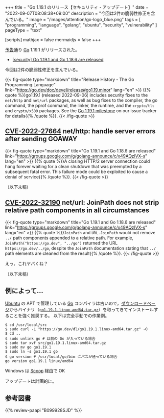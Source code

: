 +++
title = "Go 1.19.1 のリリース【セキュリティ・アップデート】"
date =  "2022-09-07T08:08:38+09:00"
description = "今回は2件の脆弱性修正を含んでいる。"
image = "/images/attention/go-logo_blue.png"
tags  = [ "programming", "language", "golang", "ubuntu", "security", "vulnerability" ]
pageType = "text"

[scripts]
  mathjax = false
  mermaidjs = false
+++

[予告](https://groups.google.com/g/golang-announce/c/rlvRpp6WVVY "[security] Go 1.19.1 and Go 1.18.6 pre-announcement")通り [Go] 1.19.1 がリリースされた。

- [[security] Go 1.19.1 and Go 1.18.6 are released](https://groups.google.com/g/golang-announce/c/x49AQzIVX-s)

今回は2件の脆弱性修正を含んでいる。

{{< fig-quote type="markdown" title="Release History - The Go Programming Language" link="https://go.dev/doc/devel/release#go1.19.minor" lang="en" >}}
{{% quote %}}go1.19.1 (released 2022-09-06) includes security fixes to the `net/http` and `net/url` packages, as well as bug fixes to the compiler, the go command, the pprof command, the linker, the runtime, and the `crypto/tls` and `crypto/x509` packages. See the [Go 1.19.1 milestone](https://github.com/golang/go/issues?q=milestone%3AGo1.19.1+label%3ACherryPickApproved) on our issue tracker for details{{% /quote %}}.
{{< /fig-quote >}}

## [CVE-2022-27664] net/http: handle server errors after sending GOAWAY

{{< fig-quote type="markdown" title="Go 1.19.1 and Go 1.18.6 are released" link="https://groups.google.com/g/golang-announce/c/x49AQzIVX-s" lang="en" >}}
{{% quote %}}A closing HTTP/2 server connection could hang forever waiting for a clean shutdown that was preempted by a subsequent fatal error. This failure mode could be exploited to cause a denial of service{{% /quote %}}.
{{< /fig-quote >}}

（以下未稿）

## [CVE-2022-32190] net/url: JoinPath does not strip relative path components in all circumstances

{{< fig-quote type="markdown" title="Go 1.19.1 and Go 1.18.6 are released" link="https://groups.google.com/g/golang-announce/c/x49AQzIVX-s" lang="en" >}}
{{% quote %}}`JoinPath` and `URL.JoinPath` would not remove `../` path components appended to a relative path. For example, `JoinPath("https://go.dev", "../go")` returned the URL `https://go.dev/../go`, despite the `JoinPath` documentation stating that `../` path elements are cleaned from the result{{% /quote %}}.
{{< /fig-quote >}}

えっ，これヤバくね？

（以下未稿）

## 例によって...

[Ubuntu] の APT で管理している [Go] コンパイラは古いので，[ダウンロードページ](https://go.dev/dl/ "Downloads - go.dev")からバイナリ（[`go1.19.1.linux-amd64.tar.gz`](https://go.dev/dl/go1.19.1.linux-amd64.tar.gz)）を取ってきてインストールすることを強く推奨する。
以下は完全手動での作業例。

```text
$ cd /usr/local/src
$ sudo curl -L "https://go.dev/dl/go1.19.1.linux-amd64.tar.gz" -O
$ cd ..
$ sudo unlink go # 以前の Go が入っている場合
$ sudo tar xvf src/go1.19.1.linux-amd64.tar.gz
$ sudo mv go go1.19.1
$ sudo ln -s go1.19.1 go
$ go version # /usr/local/go/bin にパスが通っている場合
go version go1.19.1 linux/amd64
```

Windows は [Scoop] 経由で OK

アップデートは計画的に。

[Go]: https://go.dev/
[Ubuntu]: https://www.ubuntu.com/ "The leading operating system for PCs, IoT devices, servers and the cloud | Ubuntu"
[Scoop]: https://scoop.sh/
[CVE-2022-27664]: https://nvd.nist.gov/vuln/detail/CVE-2022-27664
[CVE-2022-32190]: https://nvd.nist.gov/vuln/detail/CVE-2022-32190

## 参考図書

{{% review-paapi "B099928SJD" %}} <!-- プログラミング言語Go -->
